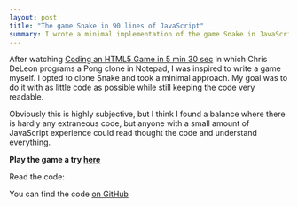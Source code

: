 ```yaml
---
layout: post
title: "The game Snake in 90 lines of JavaScript"
summary: I wrote a minimal implementation of the game Snake in JavaScript
---
```


After watching [Coding an HTML5 Game in 5 min 30
sec](https://www.youtube.com/watch?v=KoWqdEACyLI) in which Chris DeLeon
programs a Pong clone in Notepad, I was inspired to write a game myself.
I opted to clone Snake and took a minimal approach. My goal was to do it with
as little code as possible while still keeping the code very readable.

Obviously this is highly subjective, but I think I found a balance where there
is hardly any extraneous code, but anyone with a small amount of JavaScript
experience could read thought the code and understand everything.

__Play the game a try [here](https://rawgit.com/captbaritone/snake.js/master/index.html)__

Read the code:

<script src="https://gist-it.appspot.com/https://github.com/captbaritone/snake.js/raw/master/snake.js?footer=0"></script>

You can find the code [on GitHub](https://github.com/captbaritone/snake.js)


